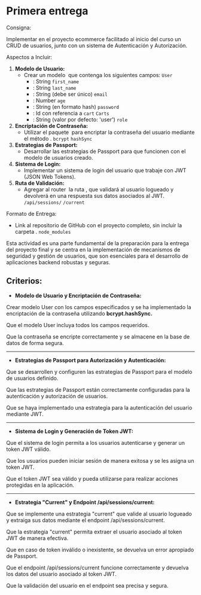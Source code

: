 # Primera entrega

Consigna:

Implementar en el proyecto ecommerce facilitado al inicio del curso un CRUD de usuarios, junto con un sistema de Autenticación y Autorización.

Aspectos a Incluir:

1. **Modelo de Usuario:**
   - Crear un modelo  que contenga los siguientes campos:
     `User`
     - : String
       `first_name`
     - : String
       `last_name`
     - : String (debe ser único)
       `email`
     - : Number
       `age`
     - : String (en formato hash)
       `password`
     - : Id con referencia a
       `cart`
       `Carts`
     - : String (valor por defecto: 'user')
       `role`
2. **Encriptación de Contraseña:**
   - Utilizar el paquete  para encriptar la contraseña del usuario mediante el método .
     `bcrypt`
     `hashSync`
3. **Estrategias de Passport:**
   - Desarrollar las estrategias de Passport para que funcionen con el modelo de usuarios creado.
4. **Sistema de Login:**
   - Implementar un sistema de login del usuario que trabaje con JWT (JSON Web Tokens).
5. **Ruta de Validación:**
   - Agregar al router  la ruta , que validará al usuario logueado y devolverá en una respuesta sus datos asociados al JWT.
     `/api/sessions/`
     `/current`

Formato de Entrega:

- Link al repositorio de GitHub con el proyecto completo, sin incluir la carpeta .
  `node_modules`

Esta actividad es una parte fundamental de la preparación para la entrega del proyecto final y se centra en la implementación de mecanismos de seguridad y gestión de usuarios, que son esenciales para el desarrollo de aplicaciones backend robustas y seguras.

## **Criterios:**

- **Modelo de Usuario y Encriptación de Contraseña:**

Crear modelo User con los campos especificados y se ha implementado la encriptación de la contraseña utilizando **bcrypt.hashSync.**

Que el modelo User incluya todos los campos requeridos.

Que la contraseña se encripte correctamente y se almacene en la base de datos de forma segura.

---

- **Estrategias de Passport para Autorización y Autenticación:**

Que se desarrollen y configuren las estrategias de Passport para el modelo de usuarios definido.

Que las estrategias de Passport están correctamente configuradas para la autenticación y autorización de usuarios.

Que se haya implementado una estrategia para la autenticación del usuario mediante JWT.

---

- **Sistema de Login y Generación de Token JWT:**

Que el sistema de login permita a los usuarios autenticarse y generar un token JWT válido.

Que los usuarios pueden iniciar sesión de manera exitosa y se les asigna un token JWT.

Que el token JWT sea válido y pueda utilizarse para realizar acciones protegidas en la aplicación.

---

- **Estrategia "Current" y Endpoint /api/sessions/current:**

Que se implemente una estrategia "current" que valide al usuario logueado y extraiga sus datos mediante el endpoint /api/sessions/current.

Que la estrategia "current" permita extraer el usuario asociado al token JWT de manera efectiva.

Que en caso de token inválido o inexistente, se devuelva un error apropiado de Passport.

Que el endpoint /api/sessions/current funcione correctamente y devuelva los datos del usuario asociado al token JWT.

Que la validación del usuario en el endpoint sea precisa y segura.
